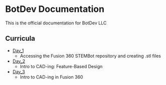 # BotDev Documentation

This is the official documentation for BotDev LLC

## Curricula

- [Day_1](https://github.com/BotDevLLC/BotDevCurriculum/blob/master/Curriculum/Week_2/Day_1/Intro_to_Cad.md)
    -  Accessing the Fusion 360 STEMBot repository and creating .stl files
- [Day_2](https://github.com/BotDevLLC/BotDevCurriculum/blob/master/Curriculum/Week_2/Day_2/Feature_Based_Design_Lesson_Plan.md)
    - Intro to CAD-ing: Feature-Based Design
- [Day_3](https://github.com/BotDevLLC/BotDevCurriculum/blob/master/Curriculum/Week_2/Day_3/Intro_to_Fusion_360.md)
    -  Intro to CAD-ing in Fusion 360



